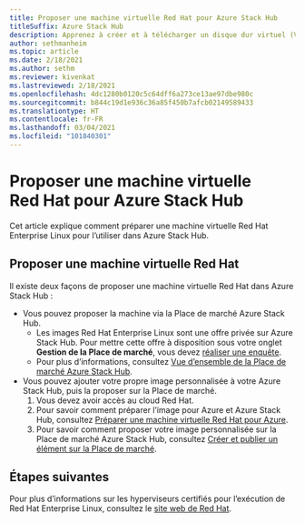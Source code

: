 ```yaml
---
title: Proposer une machine virtuelle Red Hat pour Azure Stack Hub
titleSuffix: Azure Stack Hub
description: Apprenez à créer et à télécharger un disque dur virtuel (VHD) Azure contenant un système d'exploitation Red Hat Linux.
author: sethmanheim
ms.topic: article
ms.date: 2/18/2021
ms.author: sethm
ms.reviewer: kivenkat
ms.lastreviewed: 2/18/2021
ms.openlocfilehash: 4dc1280b0120c5c64dff6a273ce13ae97dbe980c
ms.sourcegitcommit: b844c19d1e936c36a85f450b7afcb02149589433
ms.translationtype: HT
ms.contentlocale: fr-FR
ms.lasthandoff: 03/04/2021
ms.locfileid: "101840301"
---
```

# <a name="offer-a-red-hat-based-virtual-machine-for-azure-stack-hub"></a>Proposer une machine virtuelle Red Hat pour Azure Stack Hub

Cet article explique comment préparer une machine virtuelle Red Hat Enterprise Linux pour l’utiliser dans Azure Stack Hub. 

## <a name="offer-a-red-hat-based-vm"></a>Proposer une machine virtuelle Red Hat

Il existe deux façons de proposer une machine virtuelle Red Hat dans Azure Stack Hub :

- Vous pouvez proposer la machine via la Place de marché Azure Stack Hub.
    - Les images Red Hat Enterprise Linux sont une offre privée sur Azure Stack Hub. Pour mettre cette offre à disposition sous votre onglet **Gestion de la Place de marché**, vous devez [réaliser une enquête](https://forms.office.com/pages/responsepage.aspx?id=v4j5cvGGr0GRqy180BHbR_e32WQju3tMrgXNcUR94AVUNkJTWjdQRjc3TzFLREdGU0dIVFRUQ1JCSi4u).
    - Pour plus d’informations, consultez [Vue d’ensemble de la Place de marché Azure Stack Hub](azure-stack-marketplace.md).
- Vous pouvez ajouter votre propre image personnalisée à votre Azure Stack Hub, puis la proposer sur la Place de marché. 
    1. Vous devez avoir accès au cloud Red Hat.
    2. Pour savoir comment préparer l’image pour Azure et Azure Stack Hub, consultez [Préparer une machine virtuelle Red Hat pour Azure](/azure/virtual-machines/linux/redhat-create-upload-vhd).
    3. Pour savoir comment proposer votre image personnalisée sur la Place de marché Azure Stack Hub, consultez [Créer et publier un élément sur la Place de marché](azure-stack-create-and-publish-marketplace-item.md).

## <a name="next-steps"></a>Étapes suivantes

Pour plus d’informations sur les hyperviseurs certifiés pour l’exécution de Red Hat Enterprise Linux, consultez le [site web de Red Hat](https://access.redhat.com/certified-hypervisors).